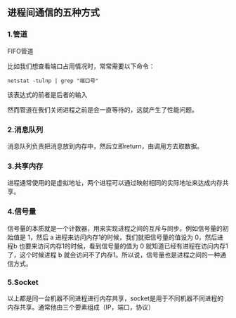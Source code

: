## 进程间通信的五种方式

### 1.管道

FIFO管道

比如我们想查看端口占用情况时，常常需要以下命令：

```
netstat -tulnp | grep "端口号"
```

该表达式的前者是后者的输入

然而管道在我们关闭进程之前是会一直等待的，这就产生了性能问题。

### 2.消息队列

消息队列负责把消息放到内存中，然后立即return，由调用方去取数据。

### 3.共享内存

进程通常使用的是虚拟地址，两个进程可以通过映射相同的实际地址来达成内存共享。

### 4.信号量

信号量的本质就是一个计数器，用来实现进程之间的互斥与同步。例如信号量的初始值是 1，然后 a 进程来访问内存1的时候，我们就把信号量的值设为 0，然后进程b 也要来访问内存1的时候，看到信号量的值为 0 就知道已经有进程在访问内存1了，这个时候进程 b 就会访问不了内存1。所以说，信号量也是进程之间的一种通信方式。

### 5.Socket

以上都是同一台机器不同进程进行内存共享，socket是用于不同机器不同进程的内存共享。通常他由三个要素组成（IP，端口，协议）